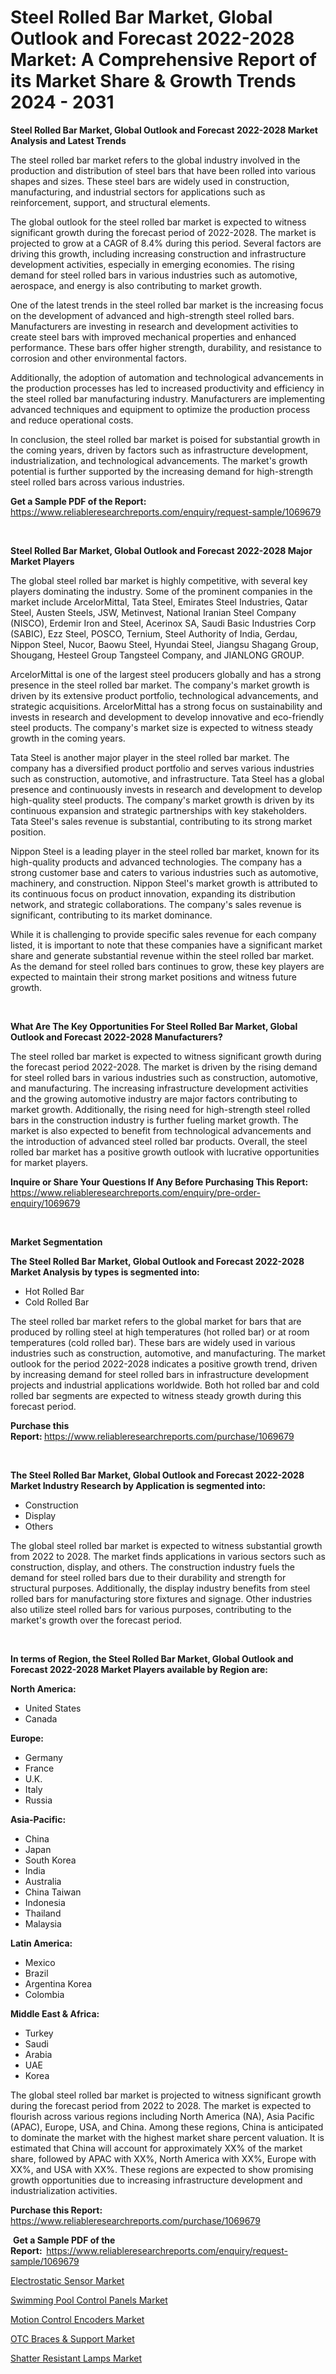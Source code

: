 <p><h1>Steel Rolled Bar Market, Global Outlook and Forecast 2022-2028 Market: A Comprehensive Report of its Market Share & Growth Trends 2024 - 2031</h1></p><p><strong>Steel Rolled Bar Market, Global Outlook and Forecast 2022-2028 Market Analysis and Latest Trends</strong></p>
<p><p>The steel rolled bar market refers to the global industry involved in the production and distribution of steel bars that have been rolled into various shapes and sizes. These steel bars are widely used in construction, manufacturing, and industrial sectors for applications such as reinforcement, support, and structural elements.</p><p>The global outlook for the steel rolled bar market is expected to witness significant growth during the forecast period of 2022-2028. The market is projected to grow at a CAGR of 8.4% during this period. Several factors are driving this growth, including increasing construction and infrastructure development activities, especially in emerging economies. The rising demand for steel rolled bars in various industries such as automotive, aerospace, and energy is also contributing to market growth.</p><p>One of the latest trends in the steel rolled bar market is the increasing focus on the development of advanced and high-strength steel rolled bars. Manufacturers are investing in research and development activities to create steel bars with improved mechanical properties and enhanced performance. These bars offer higher strength, durability, and resistance to corrosion and other environmental factors.</p><p>Additionally, the adoption of automation and technological advancements in the production processes has led to increased productivity and efficiency in the steel rolled bar manufacturing industry. Manufacturers are implementing advanced techniques and equipment to optimize the production process and reduce operational costs.</p><p>In conclusion, the steel rolled bar market is poised for substantial growth in the coming years, driven by factors such as infrastructure development, industrialization, and technological advancements. The market's growth potential is further supported by the increasing demand for high-strength steel rolled bars across various industries.</p></p>
<p><strong>Get a Sample PDF of the Report:&nbsp;</strong> <a href="https://www.reliableresearchreports.com/enquiry/request-sample/1069679">https://www.reliableresearchreports.com/enquiry/request-sample/1069679</a></p>
<p>&nbsp;</p>
<p><strong>Steel Rolled Bar Market, Global Outlook and Forecast 2022-2028 Major Market Players</strong></p>
<p><p>The global steel rolled bar market is highly competitive, with several key players dominating the industry. Some of the prominent companies in the market include ArcelorMittal, Tata Steel, Emirates Steel Industries, Qatar Steel, Austen Steels, JSW, Metinvest, National Iranian Steel Company (NISCO), Erdemir Iron and Steel, Acerinox SA, Saudi Basic Industries Corp (SABIC), Ezz Steel, POSCO, Ternium, Steel Authority of India, Gerdau, Nippon Steel, Nucor, Baowu Steel, Hyundai Steel, Jiangsu Shagang Group, Shougang, Hesteel Group Tangsteel Company, and JIANLONG GROUP.</p><p>ArcelorMittal is one of the largest steel producers globally and has a strong presence in the steel rolled bar market. The company's market growth is driven by its extensive product portfolio, technological advancements, and strategic acquisitions. ArcelorMittal has a strong focus on sustainability and invests in research and development to develop innovative and eco-friendly steel products. The company's market size is expected to witness steady growth in the coming years.</p><p>Tata Steel is another major player in the steel rolled bar market. The company has a diversified product portfolio and serves various industries such as construction, automotive, and infrastructure. Tata Steel has a global presence and continuously invests in research and development to develop high-quality steel products. The company's market growth is driven by its continuous expansion and strategic partnerships with key stakeholders. Tata Steel's sales revenue is substantial, contributing to its strong market position.</p><p>Nippon Steel is a leading player in the steel rolled bar market, known for its high-quality products and advanced technologies. The company has a strong customer base and caters to various industries such as automotive, machinery, and construction. Nippon Steel's market growth is attributed to its continuous focus on product innovation, expanding its distribution network, and strategic collaborations. The company's sales revenue is significant, contributing to its market dominance.</p><p>While it is challenging to provide specific sales revenue for each company listed, it is important to note that these companies have a significant market share and generate substantial revenue within the steel rolled bar market. As the demand for steel rolled bars continues to grow, these key players are expected to maintain their strong market positions and witness future growth.</p></p>
<p>&nbsp;</p>
<p><strong>What Are The Key Opportunities For Steel Rolled Bar Market, Global Outlook and Forecast 2022-2028 Manufacturers?</strong></p>
<p><p>The steel rolled bar market is expected to witness significant growth during the forecast period 2022-2028. The market is driven by the rising demand for steel rolled bars in various industries such as construction, automotive, and manufacturing. The increasing infrastructure development activities and the growing automotive industry are major factors contributing to market growth. Additionally, the rising need for high-strength steel rolled bars in the construction industry is further fueling market growth. The market is also expected to benefit from technological advancements and the introduction of advanced steel rolled bar products. Overall, the steel rolled bar market has a positive growth outlook with lucrative opportunities for market players.</p></p>
<p><strong>Inquire or Share Your Questions If Any Before Purchasing This Report:</strong> <a href="https://www.reliableresearchreports.com/enquiry/pre-order-enquiry/1069679">https://www.reliableresearchreports.com/enquiry/pre-order-enquiry/1069679</a></p>
<p>&nbsp;</p>
<p><strong>Market Segmentation</strong></p>
<p><strong>The Steel Rolled Bar Market, Global Outlook and Forecast 2022-2028 Market Analysis by types is segmented into:</strong></p>
<p><ul><li>Hot Rolled Bar</li><li>Cold Rolled Bar</li></ul></p>
<p><p>The steel rolled bar market refers to the global market for bars that are produced by rolling steel at high temperatures (hot rolled bar) or at room temperatures (cold rolled bar). These bars are widely used in various industries such as construction, automotive, and manufacturing. The market outlook for the period 2022-2028 indicates a positive growth trend, driven by increasing demand for steel rolled bars in infrastructure development projects and industrial applications worldwide. Both hot rolled bar and cold rolled bar segments are expected to witness steady growth during this forecast period.</p></p>
<p><strong>Purchase this Report:&nbsp;</strong><a href="https://www.reliableresearchreports.com/purchase/1069679">https://www.reliableresearchreports.com/purchase/1069679</a></p>
<p>&nbsp;</p>
<p><strong>The Steel Rolled Bar Market, Global Outlook and Forecast 2022-2028 Market Industry Research by Application is segmented into:</strong></p>
<p><ul><li>Construction</li><li>Display</li><li>Others</li></ul></p>
<p><p>The global steel rolled bar market is expected to witness substantial growth from 2022 to 2028. The market finds applications in various sectors such as construction, display, and others. The construction industry fuels the demand for steel rolled bars due to their durability and strength for structural purposes. Additionally, the display industry benefits from steel rolled bars for manufacturing store fixtures and signage. Other industries also utilize steel rolled bars for various purposes, contributing to the market's growth over the forecast period.</p></p>
<p>&nbsp;</p>
<p><strong>In terms of Region, the Steel Rolled Bar Market, Global Outlook and Forecast 2022-2028 Market Players available by Region are:</strong></p>
<p>
    <p> <strong> North America: </strong>
        <ul>
            <li>United States</li>
            <li>Canada</li>
        </ul>
        </p> 
    <p> <strong> Europe: </strong>
        <ul>
            <li>Germany</li>
            <li>France</li>
            <li>U.K.</li>
            <li>Italy</li>
            <li>Russia</li>
        </ul>
        </p> 
    <p> <strong> Asia-Pacific: </strong>
        <ul>
            <li>China</li>
            <li>Japan</li>
            <li>South Korea</li>
            <li>India</li>
            <li>Australia</li>
            <li>China Taiwan</li>
            <li>Indonesia</li>
            <li>Thailand</li>
            <li>Malaysia</li>
        </ul>
        </p> 
    <p> <strong> Latin America: </strong>
        <ul>
            <li>Mexico</li>
            <li>Brazil</li>
            <li>Argentina Korea</li>
            <li>Colombia</li>
        </ul>
        </p> 
    <p> <strong> Middle East & Africa: </strong>
        <ul>
            <li>Turkey</li>
            <li>Saudi</li>
            <li>Arabia</li>
            <li>UAE</li>
            <li>Korea</li>
        </ul>
    </p>
    </p>
<p><p>The global steel rolled bar market is projected to witness significant growth during the forecast period from 2022 to 2028. The market is expected to flourish across various regions including North America (NA), Asia Pacific (APAC), Europe, USA, and China. Among these regions, China is anticipated to dominate the market with the highest market share percent valuation. It is estimated that China will account for approximately XX% of the market share, followed by APAC with XX%, North America with XX%, Europe with XX%, and USA with XX%. These regions are expected to show promising growth opportunities due to increasing infrastructure development and industrialization activities.</p></p>
<p><strong>Purchase this Report: </strong><a href="https://www.reliableresearchreports.com/purchase/1069679">https://www.reliableresearchreports.com/purchase/1069679</a></p>
<p>&nbsp;<strong>Get a Sample PDF of the Report:&nbsp;&nbsp;</strong><a href="https://www.reliableresearchreports.com/enquiry/request-sample/1069679">https://www.reliableresearchreports.com/enquiry/request-sample/1069679</a></p>
<p><strong></strong></p>
<p><p><a href="https://medium.com/p/40ad323279ea/edit">Electrostatic Sensor Market</a></p><p><a href="https://medium.com/p/09ff14462bce/edit">Swimming Pool Control Panels Market</a></p><p><a href="https://github.com/yoshih12/Market-Research-Report-List-1/blob/main/motion-control-encoders-market.md">Motion Control Encoders Market</a></p><p><a href="https://github.com/irfadac/Market-Research-Report-List-1/blob/main/otc-braces-support-market.md">OTC Braces & Support Market</a></p><p><a href="https://medium.com/p/ff8e124fa003/edit">Shatter Resistant Lamps Market</a></p></p>